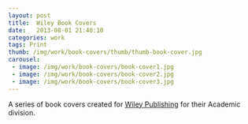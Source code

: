 ```yaml
---
layout: post
title:  Wiley Book Covers
date:   2013-08-01 21:40:10
categories: work
tags: Print
thumb: /img/work/book-covers/thumb/thumb-book-cover.jpg
carousel:
 - image: /img/work/book-covers/book-cover1.jpg
 - image: /img/work/book-covers/book-cover2.jpg
 - image: /img/work/book-covers/book-cover3.jpg
---
```


A series of book covers created for [Wiley Publishing][wiley-publishing] for their Academic division.


[wiley-publishing]: http://eu.wiley.com/
